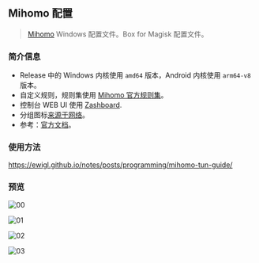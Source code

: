 ## Mihomo 配置

> [Mihomo](https://github.com/MetaCubeX/mihomo) Windows 配置文件。Box for Magisk 配置文件。

### 简介信息

- Release 中的 Windows 内核使用 `amd64` 版本，Android 内核使用 `arm64-v8` 版本。
- 自定义规则，规则集使用 [Mihomo 官方规则集](https://github.com/MetaCubeX/meta-rules-dat)。
- 控制台 WEB UI 使用 [Zashboard](https://github.com/Zephyruso/zashboard).
- 分组图标[来源于网络](https://github.com/ewigl/licons)。
- 参考：[官方文档](https://wiki.metacubex.one/config/)。

### 使用方法

https://ewigl.github.io/notes/posts/programming/mihomo-tun-guide/

### 预览

![00](https://ewigl.github.io/notes/posts/programming/mihomo-tun-guide/images/00.png)

![01](https://ewigl.github.io/notes/posts/programming/mihomo-tun-guide/images/01.png)

![02](https://ewigl.github.io/notes/posts/programming/mihomo-tun-guide/images/02.png)

![03](https://ewigl.github.io/notes/posts/programming/mihomo-tun-guide/images/03.png)
